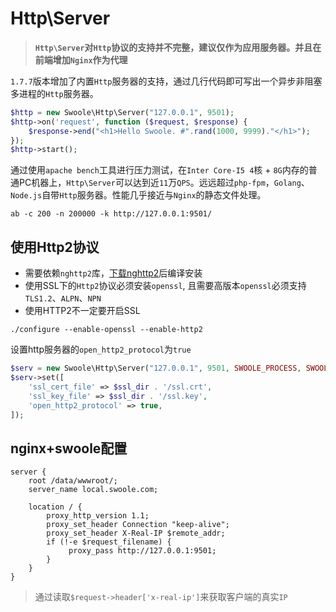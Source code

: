 # Http\Server

> **`Http\Server`对`Http`协议的支持并不完整，建议仅作为应用服务器。并且在前端增加`Nginx`作为代理**

`1.7.7`版本增加了内置`Http`服务器的支持，通过几行代码即可写出一个异步非阻塞多进程的`Http`服务器。

```php
$http = new Swoole\Http\Server("127.0.0.1", 9501);
$http->on('request', function ($request, $response) {
    $response->end("<h1>Hello Swoole. #".rand(1000, 9999)."</h1>");
});
$http->start();
```

通过使用`apache bench`工具进行压力测试，在`Inter Core-I5 4`核 + `8G`内存的普通PC机器上，`Http\Server`可以达到近`11`万`QPS`。远远超过`php-fpm`，`Golang`、`Node.js`自带`Http`服务器。性能几乎接近与`Nginx`的静态文件处理。

```shell
ab -c 200 -n 200000 -k http://127.0.0.1:9501/
```

使用Http2协议
----
* 需要依赖`nghttp2`库，[下载nghttp2](https://github.com/tatsuhiro-t/nghttp2)后编译安装
* 使用SSL下的`Http2`协议必须安装`openssl`, 且需要高版本`openssl`必须支持`TLS1.2`、`ALPN`、`NPN`
* 使用HTTP2不一定要开启SSL

```shell
./configure --enable-openssl --enable-http2
```

设置http服务器的`open_http2_protocol`为`true`
```php
$serv = new Swoole\Http\Server("127.0.0.1", 9501, SWOOLE_PROCESS, SWOOLE_SOCK_TCP | SWOOLE_SSL);
$serv->set([
    'ssl_cert_file' => $ssl_dir . '/ssl.crt',
    'ssl_key_file' => $ssl_dir . '/ssl.key',
    'open_http2_protocol' => true,
]);
```

nginx+swoole配置
-----
```
server {
    root /data/wwwroot/;
    server_name local.swoole.com;

    location / {
		proxy_http_version 1.1;
		proxy_set_header Connection "keep-alive";
		proxy_set_header X-Real-IP $remote_addr;
        if (!-e $request_filename) {
             proxy_pass http://127.0.0.1:9501;
        }
    }
}
```
> 通过读取`$request->header['x-real-ip']`来获取客户端的真实`IP`